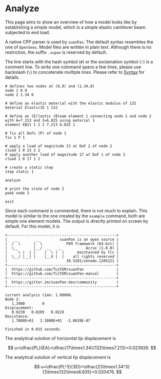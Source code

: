 # Analyze

This page aims to show an overview of how a model looks like by establishing a simple model, which is a simple elastic
cantilever beam subjected to end load.

A native CPP parser is used by `suanPan`. The default syntax resembles the one of `OpenSees`. Model files are written in
plain text. Although there is no restriction, the suffix `.supan` is reserved by default.

The line starts with the hash symbol (`#`) or the exclamation symbol (`!`) is a comment line. To write one command spans
a few lines, please use backslash (`\`) to concatenate multiple lines. Please refer to [Syntax](Syntax.md) for details.

```
# defines two nodes at (0,0) and (1.34,0)
node 1 0 0
node 2 1.34 0

# define an elastic material with the elastic modulus of 132
material Elastic1D 1 132

# define an (E)lastic (B)eam element 1 connecting node 1 and node 2 with A=7.213 and I=6.825 using material 1
element EB21 1 1 2 7.213 6.825 1

# fix all DoFs (P) of node 1
fix 1 P 1

# apply a load of magnitude 23 at DoF 2 of node 2
cload 1 0 23 2 2
# apply another load of magnitude 17 at DoF 1 of node 2
cload 2 0 17 1 2

# create a static step
step static 1

analyze

# print the state of node 2
peek node 2

exit
```

Since each command is commented, there is not much to explain. This model is similar to the one created by the `example`
command, both are simple one element models. The output is directly printed on screen by default. For this model, it is

```
+--------------------------------------------------+
|   __        __         suanPan is an open source |
|  /  \      |  \           FEM framework (64-bit) |
|  \__       |__/  __   __           Acrux (1.0.0) |
|     \ |  | |    |  \ |  |      maintained by tlc |
|  \__/ |__| |    |__X |  |    all rights reserved |
|                           10.5281/zenodo.1285221 |
+--------------------------------------------------+
|  https://github.com/TLCFEM/suanPan               |
|  https://github.com/TLCFEM/suanPan-manual        |
+--------------------------------------------------+
|  https://gitter.im/suanPan-dev/community         |
+--------------------------------------------------+

current analysis time: 1.00000.
Node 2:
   1.3400        0
Displacement:
   0.0239   0.0205   0.0229
Resistance:
   1.7000E+01   2.3000E+01  -3.0820E-07

Finished in 0.015 seconds.
```

The analytical solution of horizontal tip displacement is

$$
u=\dfrac{PL}{EA}=\dfrac{17\times1.34}{132\times7.213}=0.023926.
$$

The analytical solution of vertical tip displacement is

$$
u=\dfrac{PL^3}{3EI}=\dfrac{23\times1.34^3}{3\times132\times6.835}=0.020476.
$$
